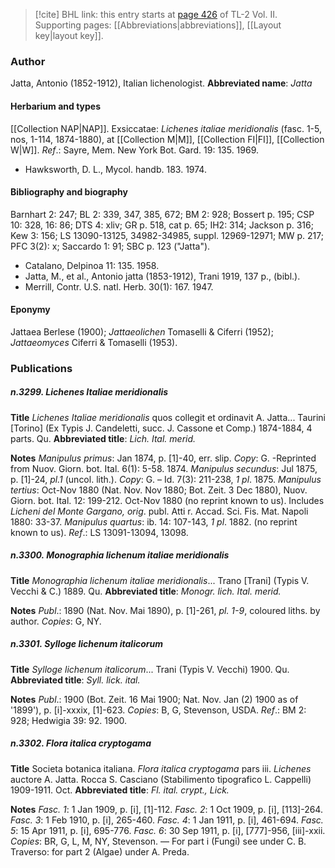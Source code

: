 > [!cite] BHL link: this entry starts at [page 426](https://www.biodiversitylibrary.org/page/33068668) of TL-2 Vol. II.
> Supporting pages: [[Abbreviations|abbreviations]], [[Layout key|layout key]].

### Author

Jatta, Antonio (1852-1912), Italian lichenologist. 
**Abbreviated name**: *Jatta*

#### Herbarium and types

[[Collection NAP|NAP]]. Exsiccatae: *Lichenes italiae meridionalis* (fasc. 1-5, nos, 1-114, 1874-1880), at [[Collection M|M]], [[Collection FI|FI]], [[Collection W|W]].
*Ref*.: Sayre, Mem. New York Bot. Gard. 19: 135. 1969.
- Hawksworth, D. L., Mycol. handb. 183. 1974.

#### Bibliography and biography

Barnhart 2: 247; BL 2: 339, 347, 385, 672; BM 2: 928; Bossert p. 195; CSP 10: 328, 16: 86; DTS 4: xliv; GR p. 518, cat p. 65; IH2: 314; Jackson p. 316; Kew 3: 156; LS 13090-13125, 34982-34985, suppl. 12969-12971; MW p. 217; PFC 3(2): x; Saccardo 1: 91; SBC p. 123 ("Jatta").
- Catalano, Delpinoa 11: 135. 1958.
- Jatta, M., et al., Antonio jatta (1853-1912), Trani 1919, 137 p., (bibl.).
- Merrill, Contr. U.S. natl. Herb. 30(1): 167. 1947.

#### Eponymy

Jattaea Berlese (1900); *Jattaeolichen* Tomaselli & Ciferri (1952); *Jattaeomyces* Ciferri & Tomaselli (1953).

### Publications

##### n.3299. Lichenes Italiae meridionalis

**Title**
*Lichenes Italiae meridionalis* quos collegit et ordinavit A. Jatta... Taurini \[Torino\] (Ex Typis J. Candeletti, succ. J. Cassone et Comp.) 1874-1884, 4 parts. Qu.
**Abbreviated title**: *Lich. Ital. merid.*

**Notes**
*Manipulus primus*: Jan 1874, p. \[1\]-40, err. slip. *Copy*: G. -Reprinted from Nuov. Giorn. bot. Ital. 6(1): 5-58. 1874.
*Manipulus secundus*: Jul 1875, p. \[1\]-24, *pl.1* (uncol. lith.). *Copy*: G. – Id. 7(3): 211-238, *1 pl*. 1875.
*Manipulus tertius*: Oct-Nov 1880 (Nat. Nov. Nov 1880; Bot. Zeit. 3 Dec 1880), Nuov. Giorn. bot. Ital. 12: 199-212. Oct-Nov 1880 (no reprint known to us). Includes *Licheni del Monte* *Gargano, orig*. publ. Atti r. Accad. Sci. Fis. Mat. Napoli 1880: 33-37.
*Manipulus quartus*: ib. 14: 107-143, *1 pl*. 1882. (no reprint known to us).
*Ref*.: LS 13091-13094, 13098.

##### n.3300. Monographia lichenum italiae meridionalis

**Title**
*Monographia lichenum italiae meridionalis*... Trano \[Trani\] (Typis V. Vecchi & C.) 1889. Qu.
**Abbreviated title**: *Monogr. lich. Ital. merid.*

**Notes**
*Publ*.: 1890 (Nat. Nov. Mai 1890), p. \[1\]-261, *pl. 1-9*, coloured liths. by author. *Copies*: G, NY.

##### n.3301. Sylloge lichenum italicorum

**Title**
*Sylloge lichenum italicorum*... Trani (Typis V. Vecchi) 1900. Qu.
**Abbreviated title**: *Syll. lick. ital.*

**Notes**
*Publ*.: 1900 (Bot. Zeit. 16 Mai 1900; Nat. Nov. Jan (2) 1900 as of '1899'), p. \[i\]-xxxix, \[1\]-623. *Copies*: B, G, Stevenson, USDA.
*Ref*.: BM 2: 928; Hedwigia 39: 92. 1900.

##### n.3302. Flora italica cryptogama

**Title**
Societa botanica italiana. *Flora italica cryptogama* pars iii. *Lichenes* auctore A. Jatta. Rocca S. Casciano (Stabilimento tipografico L. Cappelli) 1909-1911. Oct.
**Abbreviated title**: *Fl. ital. crypt., Lick.*

**Notes**
*Fasc. 1*: 1 Jan 1909, p. \[i\], \[1\]-112.
*Fasc. 2*: 1 Oct 1909, p. \[i\], \[113\]-264.
*Fasc. 3*: 1 Feb 1910, p. \[i\], 265-460.
*Fasc. 4*: 1 Jan 1911, p. \[i\], 461-694.
*Fasc. 5*: 15 Apr 1911, p. \[i\], 695-776.
*Fasc. 6*: 30 Sep 1911, p. \[i\], \[777\]-956, \[iii\]-xxii.
*Copies*: BR, G, L, M, NY, Stevenson. — For part i (Fungi) see under C. B. Traverso: for part 2 (Algae) under A. Preda.

